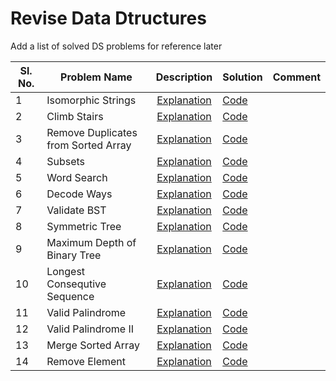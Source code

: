 # Revise Data Dtructures

Add a list of solved DS problems for reference later


Sl. No.| Problem Name                       | Description | Solution |Comment|
-------| -----------------------------------|:---------:|------|------|
1 | Isomorphic Strings  | [Explanation](https://leetcode.com/problems/isomorphic-strings/)| [Code](IsomorphicStrings.java)| |
2 | Climb Stairs  | [Explanation](https://leetcode.com/problems/climbing-stairs/)| [Code](ClimbStairs.java)| |
3 | Remove Duplicates from Sorted Array  | [Explanation](https://leetcode.com/problems/remove-duplicates-from-sorted-array/)| [Code](RemoveDuplicatesSortedArray.java)| |
4 | Subsets  | [Explanation](https://leetcode.com/problems/subsets/)| [Code](Subsets.java)| |
5 | Word Search  | [Explanation](https://leetcode.com/problems/word-search/)| [Code](WordSearch.java)| |
6 | Decode Ways  | [Explanation](https://leetcode.com/problems/decode-ways/)| [Code](DecodeWays.java)| |
7 | Validate BST  | [Explanation](https://leetcode.com/problems/validate-binary-search-tree/)| [Code](ValidateBST.java)| |
8 | Symmetric Tree  | [Explanation](https://leetcode.com/problems/symmetric-tree/)| [Code](SymmetricTree.java)| |
9 | Maximum Depth of Binary Tree| [Explanation](https://leetcode.com/problems/maximum-depth-of-binary-tree/)| [Code](MaximumDepthOfBinaryTree.java)| |
10 | Longest Consequtive Sequence | [Explanation](https://leetcode.com/problems/longest-consecutive-sequence/)| [Code](LongestConsecutiveSequence.java) | |
11 | Valid Palindrome | [Explanation](https://leetcode.com/problems/valid-palindrome/)| [Code](ValidPalindrome.java) | |
12 | Valid Palindrome II | [Explanation](https://leetcode.com/problems/valid-palindrome-ii/)| [Code](ValidPalindromeII.java) | |
13 | Merge Sorted Array | [Explanation](https://leetcode.com/problems/merge-sorted-array/)| [Code](MergeSortedArray.java) | |
14 | Remove Element | [Explanation](https://leetcode.com/problems/remove-element/)| [Code](RemoveElements.java) | |
